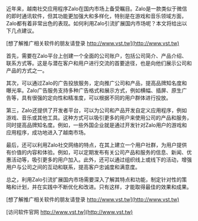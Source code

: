 近年来，越南社交应用程序Zalo在国内市场上备受瞩目。Zalo是一款类似于微信的即时通讯软件，但其功能更加强大和多样化，特别是在游戏和音乐领域方面，Zalo都有着非常出色的表现。如何利用Zalo引流扩展国内市场呢？本文将给出以下几点建议。

[想了解推广相关软件的朋友请登录 http://www.vst.tw](http://www.vst.tw)

首先，需要在Zalo平台上创建一个全面的公司账户，包括公司简介、产品介绍、联系方式等。这是与潜在客户和用户进行交流的首要途径，也是向他们展示公司和产品的方式之一。

其次，可以通过Zalo的广告投放服务，定向推广公司和产品，提高品牌知名度和曝光率。Zalo广告服务支持多种广告格式和展示方式，例如横幅、插屏、原生广告等，具有很强的定向性和精准度，可以根据不同的用户群体进行投放。

第三，Zalo还提供了开发者平台，可以为公司和产品开发自定义应用程序，例如游戏、音乐或其他工具。这种方式可以吸引更多的用户来使用公司的产品和服务，同时提高品牌知名度。例如，一些外国企业就是通过开发针对Zalo用户的游戏和应用程序，成功地进入了越南市场。

最后，还可以利用Zalo社交网络的特点，在其上建立一个用户社群，为用户提供有价值的内容和体验。例如，可以定期发布有关公司产品和服务的信息、新闻、优惠活动等，吸引更多的用户加入。此外，还可以通过组织线上或线下的活动，增强用户与公司之间的互动和联系，提高客户忠诚度和满意度。

总之，利用Zalo引流扩展国内市场需要深入了解其特点和功能，制定针对性的策略和计划，并在实践中不断优化和改进。只有这样，才能取得最佳的效果和成果。

[想了解推广相关软件的朋友请登录 http://www.vst.tw](http://www.vst.tw)


[访问软件官网 http://www.vst.tw](http://www.vst.tw)
